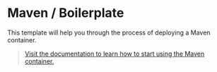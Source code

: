 # Maven / Boilerplate

This template will help you through the process of deploying a Maven container.

> [Visit the documentation to learn how to start using the Maven container.](http://wedeploy.com/docs/other/maven.html)
